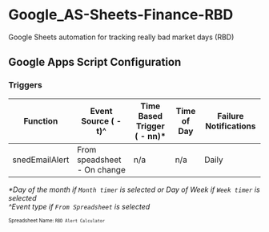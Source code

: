 # Google_AS-Sheets-Finance-RBD
Google Sheets automation for tracking really bad market days (RBD)

## Google Apps Script Configuration

### Triggers

| Function | Event Source ( - t)^ | Time Based Trigger ( - nn)* | Time of Day | Failure Notifications |
| -------- | ------------ | ------------------ | ----------- | --------------------- |
| snedEmailAlert | From speadsheet - On change | n/a | n/a | Daily |

*\*Day of the month if `Month timer` is selected or Day of Week if `Week timer` is selected* \
*\^Event type if `From Spreadsheet` is selected*

<sup><sub>Spreadsheet Name: `RBD Alert Calculator`</sup></sub>
